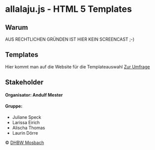 # allalaju.js - HTML 5 Templates
  
## Warum
AUS RECHTLICHEN GRÜNDEN IST HIER KEIN SCREENCAST ;-)
  
## Templates
Hier kommt man auf die Website für die Templateauswahl
[Zur Umfrage](http://html.laurindoerre.de)  

## Stakeholder  
#### Organisator: Andulf Mester
#### Gruppe:  
 - Juliane Speck
 - Larissa Eirich   
 - Alischa Thomas
 - Laurin Dörre
 
  
© [DHBW Mosbach](https://www.mosbach.dhbw.de/)
